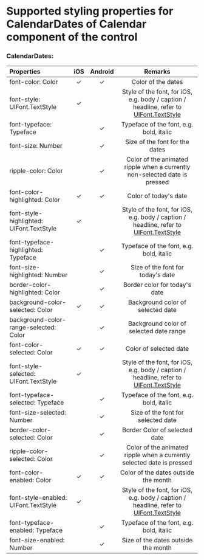 #  Supported styling properties for CalendarDates of Calendar component of the control

### CalendarDates: 
| Properties | iOS | Android | Remarks |
|:---|:---:|:---:|:---:|
| font-color: Color | &check; | &check; | Color of the dates |   
| font-style: UIFont.TextStyle | &check; | | Style of the font, for iOS, e.g. body / caption / headline, refer to [UIFont.TextStyle](https://developer.apple.com/documentation/uikit/uifont/textstyle) |
| font-typeface: Typeface | | &check; | Typeface of the font, e.g. bold, italic | 
| font-size: Number | | &check; | Size of the font for the dates | 
| ripple-color: Color | | &check; | Color of the animated ripple when a currently non-selected date is pressed | 
| font-color-highlighted: Color | &check; | &check; | Color of today's date |
| font-style-highlighted: UIFont.TextStyle | &check; | | Style of the font, for iOS, e.g. body / caption / headline, refer to [UIFont.TextStyle](https://developer.apple.com/documentation/uikit/uifont/textstyle) |
| font-typeface-highlighted: Typeface | | &check; | Typeface of the font, e.g. bold, italic | 
| font-size-highlighted: Number | | &check; | Size of the font for today's date | 
| border-color-highlighted: Color | | &check; | Border color for today's date | 
| background-color-selected: Color | &check; | &check; |  Background color of selected date |
| background-color-range-selected: Color | | &check; |  Background color of selected date range |
| font-color-selected: Color | &check; | &check; | Color of selected date |
| font-style-selected: UIFont.TextStyle | &check; | | Style of the font, for iOS, e.g. body / caption / headline, refer to [UIFont.TextStyle](https://developer.apple.com/documentation/uikit/uifont/textstyle) |
| font-typeface-selected: Typeface | | &check; | Typeface of the font, e.g. bold, italic |
| font-size-selected: Number | | &check; | Size of the font for selected date |
| border-color-selected: Color | | &check; | Border Color of selected date |
| ripple-color-selected: Color | | &check; | Color of the animated ripple when a currently selected date is pressed |
| font-color-enabled: Color | &check; | &check; | Color of the dates outside the month |   
| font-style-enabled: UIFont.TextStyle | &check; | | Style of the font, for iOS, e.g. body / caption / headline, refer to [UIFont.TextStyle](https://developer.apple.com/documentation/uikit/uifont/textstyle) |
| font-typeface-enabled: Typeface | | &check; | Typeface of the font, e.g. bold, italic | 
| font-size-enabled: Number | | &check; | Size of the dates outside the month | 